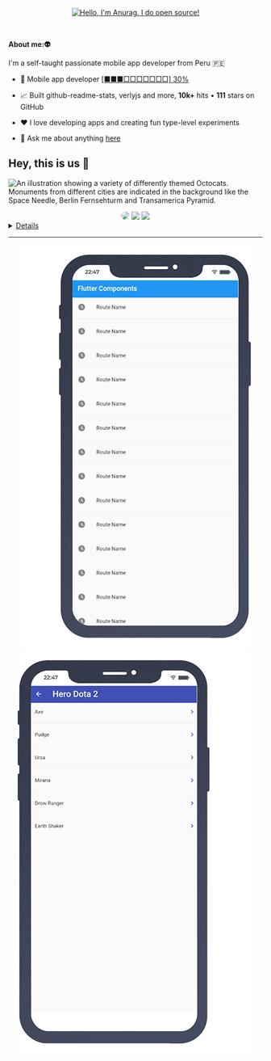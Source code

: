 <p align="center"><a href="https://www.instagram.com/bastndev/"><img width="80%" alt="Hello, I'm Anurag. I do open source!" src="https://github.com/bastndev/GitHub/blob/main/IMG/mee.png?raw=true" /></a></p>

<br />


**About me:👽**

I'm a self-taught passionate mobile app developer from Peru 🇵🇪

- 💼 Mobile app developer  [[■■■□□□□□□□] 30%](https://www.tiktok.com/@bastndev)

- 📈 Built github-readme-stats, verlyjs and more, **10k+** hits • **111** stars on GitHub

- ❤️ I love developing apps and creating fun type-level experiments

- 💬 Ask me about anything [here](https://github.com/bastndev/GitHub/issues)


## Hey, this is us 👋

![An illustration showing a variety of differently themed Octocats. Monuments from different cities are indicated in the background like the Space Needle, Berlin Fernsehturm and Transamerica Pyramid.](https://github.com/bastndev/GitHub/blob/main/IMG/on1.png?raw=true)

<!--Social Media-->  
<div align="center"> 
 <a href="https://www.youtube.com/@bastndev" target="_blank"><img src="https://img.shields.io/badge/-youtube-d71e18?style=for-the-badge&logo=youtube&logoColor=white" style="border-radius: 30px"></a> 
<a href="https://www.tiktok.com/@bastndev" target="_blank"><img src="https://img.shields.io/badge/TikTok-000?style=for-the-badge&logo=tiktok&logoColor=white" ></a>
 <a href="https://www.instagram.com/bastndev/" target="_blank"><img src="https://img.shields.io/badge/-Instagram-%23E4405F?style=for-the-badge&logo=instagram&logoColor=white"</a>

 </div>

 <details> 
	<br>
	<ul>
	<li>Mobile uPdate</>
	<li>Mockup</>
	</ul>
</details>

---

<!--Mockup-->  
  <div align="center"> 
    <img src="/IMG//me1.png" alt="">
    <img src="/IMG/me2.png" alt="">
  </div>

<!--
@bastndev🖤
🙇‍♂️🎤⬇️
-->
